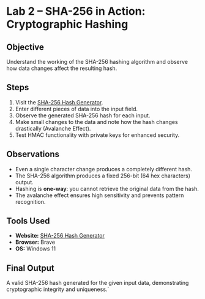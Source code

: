 # Lab 2 – SHA-256 in Action: Cryptographic Hashing

## Objective
Understand the working of the SHA-256 hashing algorithm and observe how data changes affect the resulting hash.

## Steps
1. Visit the [SHA-256 Hash Generator](https://emn178.github.io/online-tools/sha256.html).
2. Enter different pieces of data into the input field.
3. Observe the generated SHA-256 hash for each input.
4. Make small changes to the data and note how the hash changes drastically (Avalanche Effect).
5. Test HMAC functionality with private keys for enhanced security.

## Observations
- Even a single character change produces a completely different hash.
- The SHA-256 algorithm produces a fixed 256-bit (64 hex characters) output.
- Hashing is **one-way**: you cannot retrieve the original data from the hash.
- The avalanche effect ensures high sensitivity and prevents pattern recognition.

## Tools Used
- **Website:** [SHA-256 Hash Generator](https://emn178.github.io/online-tools/sha256.html)
- **Browser:** Brave
- **OS:** Windows 11

## Final Output
A valid SHA-256 hash generated for the given input data, demonstrating cryptographic integrity and uniqueness.`
